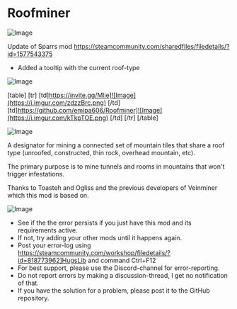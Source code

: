 # Roofminer

![Image](https://i.imgur.com/WAEzk68.png)

Update of Sparrs mod
https://steamcommunity.com/sharedfiles/filedetails/?id=1577543375

- Added a tooltip with the current roof-type

![Image](https://i.imgur.com/7Gzt3Rg.png)


[table]
	[tr]
		[td]https://invite.gg/Mlie]![Image](https://i.imgur.com/zdzzBrc.png)
[/td]
		[td]https://github.com/emipa606/Roofminer]![Image](https://i.imgur.com/kTkpTOE.png)
[/td]
	[/tr]
[/table]
	
![Image](https://i.imgur.com/NOW7jU1.png)


A designator for mining a connected set of mountain tiles that share a roof type (unroofed, constructed, thin rock, overhead mountain, etc).

The primary purpose is to mine tunnels and rooms in mountains that won&apos;t trigger infestations.

Thanks to Toasteh and Ogliss and the previous developers of Veinminer which this mod is based on.


![Image](https://i.imgur.com/Rs6T6cr.png)



-  See if the the error persists if you just have this mod and its requirements active.
-  If not, try adding your other mods until it happens again.
-  Post your error-log using https://steamcommunity.com/workshop/filedetails/?id=818773962]HugsLib and command Ctrl+F12
-  For best support, please use the Discord-channel for error-reporting.
-  Do not report errors by making a discussion-thread, I get no notification of that.
-  If you have the solution for a problem, please post it to the GitHub repository.



